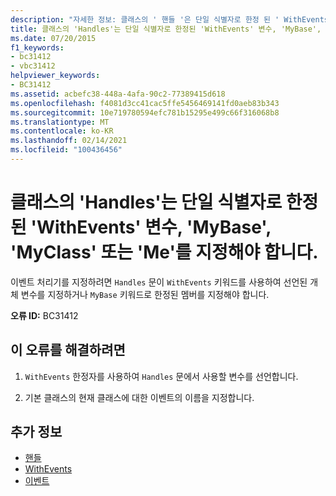 ```yaml
---
description: "자세한 정보: 클래스의 ' 핸들 '은 단일 식별자로 한정 된 ' WithEvents ' 변수, ' MyBase ', ' MyClass ' 또는 ' Me '를 지정 해야 합니다."
title: 클래스의 'Handles'는 단일 식별자로 한정된 'WithEvents' 변수, 'MyBase', 'MyClass' 또는 'Me'를 지정해야 합니다.
ms.date: 07/20/2015
f1_keywords:
- bc31412
- vbc31412
helpviewer_keywords:
- BC31412
ms.assetid: acbefc38-448a-4afa-90c2-77389415d618
ms.openlocfilehash: f4081d3cc41cac5ffe5456469141fd0aeb83b343
ms.sourcegitcommit: 10e719780594efc781b15295e499c66f316068b8
ms.translationtype: MT
ms.contentlocale: ko-KR
ms.lasthandoff: 02/14/2021
ms.locfileid: "100436456"
---
```

# <a name="handles-in-classes-must-specify-a-withevents-variable-mybase-myclass-or-me-qualified-with-a-single-identifier"></a>클래스의 'Handles'는 단일 식별자로 한정된 'WithEvents' 변수, 'MyBase', 'MyClass' 또는 'Me'를 지정해야 합니다.

이벤트 처리기를 지정하려면 `Handles` 문이 `WithEvents` 키워드를 사용하여 선언된 개체 변수를 지정하거나 `MyBase` 키워드로 한정된 멤버를 지정해야 합니다.  
  
 **오류 ID:** BC31412  
  
## <a name="to-correct-this-error"></a>이 오류를 해결하려면  
  
1. `WithEvents` 한정자를 사용하여 `Handles` 문에서 사용할 변수를 선언합니다.  
  
2. 기본 클래스의 현재 클래스에 대한 이벤트의 이름을 지정합니다.  
  
## <a name="see-also"></a>추가 정보

- [핸들](../language-reference/statements/handles-clause.md)
- [WithEvents](../language-reference/modifiers/withevents.md)
- [이벤트](../programming-guide/language-features/events/index.md)
